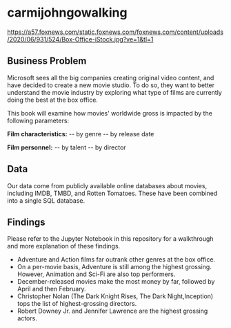 # carmijohngowalking

https://a57.foxnews.com/static.foxnews.com/foxnews.com/content/uploads/2020/06/931/524/Box-Office-iStock.jpg?ve=1&tl=1

## Business Problem
Microsoft sees all the big companies creating original video content, and have decided to create a new movie studio. To do so, they want to better understand the movie industry by exploring what type of films are currently doing the best at the box office.

This book will examine how movies' worldwide gross is impacted by the following parameters:

**Film characteristics:**
-- by genre
-- by release date

**Film personnel:**
-- by talent
-- by director

## Data
Our data come from publicly available online databases about movies, including IMDB, TMBD, and Rotten Tomatoes. These have been combined into a single SQL database.

## Findings 
Please refer to the Jupyter Notebook in this repository for a walkthrough and more explanation of these findings.

* Adventure and Action films far outrank other genres at the box office. 
* On a per-movie basis, Adventure is still among the highest grossing. However, Animation and Sci-Fi are also top performers.
* December-released movies make the most money by far, followed by April and then February. 
* Christopher Nolan (The Dark Knight Rises, The Dark Night,Inception) tops the list of highest-grossing directors. 
* Robert Downey Jr. and Jennifer Lawrence are the highest grossing actors.
